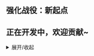 **强化战役：新起点**
----
正在开发中，欢迎贡献~
----
<details markdown='1'><summary>展开/收起</summary>

为了文明存亡，赛普拉派出了一艘探险舰船，在一次灾难性的深空事故中，人类探险队被迫乘救生艇仓促撤离，而搭载顶级人工智能“雅典娜”的主舰则失去控制，在宇宙中漂流，幸存船员最终降落在一颗生机盎然的类地行星——“应许之地”，并在此展开了艰苦却充满希望的殖民与重建。

然而他们并不知道，主舰AI“雅典娜”早已在宇宙的另一端坠毁，而其搭载的智能建造核心降落，在一颗名为“彼岸”的奇异星球上……
</details>
